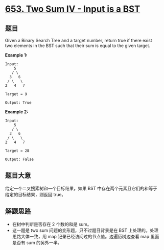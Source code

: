 # [653. Two Sum IV - Input is a BST](https://leetcode.com/problems/two-sum-iv-input-is-a-bst/)

## 题目

Given a Binary Search Tree and a target number, return true if there exist two elements in the BST such that their sum is equal to the given target.

**Example 1:**

    Input: 
        5
       / \
      3   6
     / \   \
    2   4   7
    
    Target = 9
    
    Output: True

**Example 2:**

    Input: 
        5
       / \
      3   6
     / \   \
    2   4   7
    
    Target = 28
    
    Output: False


## 题目大意

给定一个二叉搜索树和一个目标结果，如果 BST 中存在两个元素且它们的和等于给定的目标结果，则返回 true。

## 解题思路


- 在树中判断是否存在 2 个数的和是 sum。
- 这一题是 two sum 问题的变形题，只不过题目背景是在 BST 上处理的。处理思路大体一致，用 map 记录已经访问过的节点值。边遍历树边查看 map 里面是否有 sum 的另外一半。
